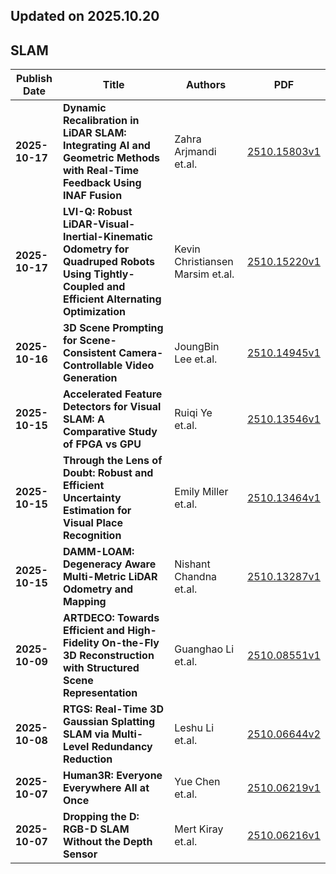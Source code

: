 ## Updated on 2025.10.20

## SLAM

|Publish Date|Title|Authors|PDF|
|---|---|---|---|
|**2025-10-17**|**Dynamic Recalibration in LiDAR SLAM: Integrating AI and Geometric Methods with Real-Time Feedback Using INAF Fusion**|Zahra Arjmandi et.al.|[2510.15803v1](http://arxiv.org/abs/2510.15803v1)|
|**2025-10-17**|**LVI-Q: Robust LiDAR-Visual-Inertial-Kinematic Odometry for Quadruped Robots Using Tightly-Coupled and Efficient Alternating Optimization**|Kevin Christiansen Marsim et.al.|[2510.15220v1](http://arxiv.org/abs/2510.15220v1)|
|**2025-10-16**|**3D Scene Prompting for Scene-Consistent Camera-Controllable Video Generation**|JoungBin Lee et.al.|[2510.14945v1](http://arxiv.org/abs/2510.14945v1)|
|**2025-10-15**|**Accelerated Feature Detectors for Visual SLAM: A Comparative Study of FPGA vs GPU**|Ruiqi Ye et.al.|[2510.13546v1](http://arxiv.org/abs/2510.13546v1)|
|**2025-10-15**|**Through the Lens of Doubt: Robust and Efficient Uncertainty Estimation for Visual Place Recognition**|Emily Miller et.al.|[2510.13464v1](http://arxiv.org/abs/2510.13464v1)|
|**2025-10-15**|**DAMM-LOAM: Degeneracy Aware Multi-Metric LiDAR Odometry and Mapping**|Nishant Chandna et.al.|[2510.13287v1](http://arxiv.org/abs/2510.13287v1)|
|**2025-10-09**|**ARTDECO: Towards Efficient and High-Fidelity On-the-Fly 3D Reconstruction with Structured Scene Representation**|Guanghao Li et.al.|[2510.08551v1](http://arxiv.org/abs/2510.08551v1)|
|**2025-10-08**|**RTGS: Real-Time 3D Gaussian Splatting SLAM via Multi-Level Redundancy Reduction**|Leshu Li et.al.|[2510.06644v2](http://arxiv.org/abs/2510.06644v2)|
|**2025-10-07**|**Human3R: Everyone Everywhere All at Once**|Yue Chen et.al.|[2510.06219v1](http://arxiv.org/abs/2510.06219v1)|
|**2025-10-07**|**Dropping the D: RGB-D SLAM Without the Depth Sensor**|Mert Kiray et.al.|[2510.06216v1](http://arxiv.org/abs/2510.06216v1)|

